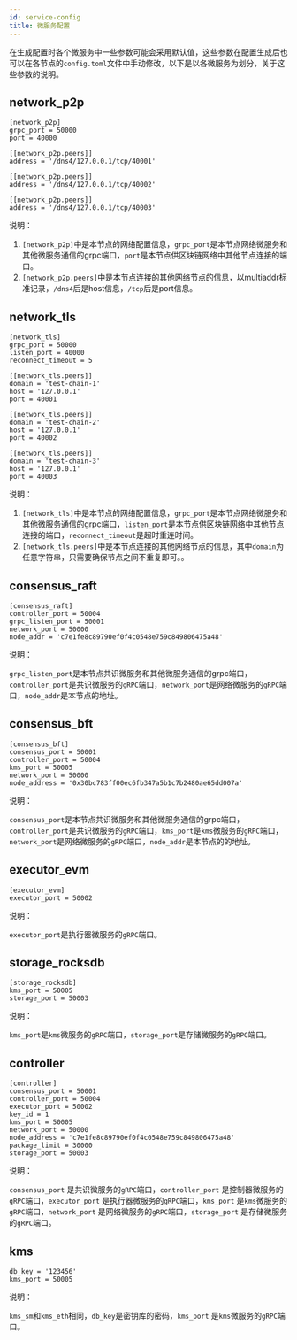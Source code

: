 ```yaml
---
id: service-config
title: 微服务配置
---
```


在生成配置时各个微服务中一些参数可能会采用默认值，这些参数在配置生成后也可以在各节点的`config.toml`文件中手动修改，以下是以各微服务为划分，关于这些参数的说明。

## network_p2p

```
[network_p2p]
grpc_port = 50000
port = 40000

[[network_p2p.peers]]
address = '/dns4/127.0.0.1/tcp/40001'

[[network_p2p.peers]]
address = '/dns4/127.0.0.1/tcp/40002'

[[network_p2p.peers]]
address = '/dns4/127.0.0.1/tcp/40003'
```

说明：

1. `[network_p2p]`中是本节点的网络配置信息，`grpc_port`是本节点网络微服务和其他微服务通信的grpc端口，`port`是本节点供区块链网络中其他节点连接的端口。
2. `[network_p2p.peers]`中是本节点连接的其他网络节点的信息，以multiaddr标准记录，`/dns4`后是host信息，`/tcp`后是port信息。

## network_tls

```
[network_tls]
grpc_port = 50000
listen_port = 40000
reconnect_timeout = 5

[[network_tls.peers]]
domain = 'test-chain-1'
host = '127.0.0.1'
port = 40001

[[network_tls.peers]]
domain = 'test-chain-2'
host = '127.0.0.1'
port = 40002

[[network_tls.peers]]
domain = 'test-chain-3'
host = '127.0.0.1'
port = 40003
```

说明：

1. `[network_tls]`中是本节点的网络配置信息，`grpc_port`是本节点网络微服务和其他微服务通信的grpc端口，`listen_port`是本节点供区块链网络中其他节点连接的端口，`reconnect_timeout`是超时重连时间。
2. `[network_tls.peers]`中是本节点连接的其他网络节点的信息，其中`domain`为任意字符串，只需要确保节点之间不重复即可。。

## consensus_raft

```
[consensus_raft]
controller_port = 50004
grpc_listen_port = 50001
network_port = 50000
node_addr = 'c7e1fe8c89790ef0f4c0548e759c849806475a48'
```

说明：

`grpc_listen_port`是本节点共识微服务和其他微服务通信的grpc端口，`controller_port`是共识微服务的`gRPC`端口，`network_port`是网络微服务的`gRPC`端口，`node_addr`是本节点的地址。

## consensus_bft

```
[consensus_bft]
consensus_port = 50001
controller_port = 50004
kms_port = 50005
network_port = 50000
node_address = '0x30bc783ff00ec6fb347a5b1c7b2480ae65dd007a'
```

说明：

`consensus_port`是本节点共识微服务和其他微服务通信的grpc端口，`controller_port`是共识微服务的`gRPC`端口，`kms_port`是`kms`微服务的`gRPC`端口，`network_port`是网络微服务的`gRPC`端口，`node_addr`是本节点的的地址。

## executor_evm

```
[executor_evm]
executor_port = 50002
```

说明：

`executor_port`是执行器微服务的`gRPC`端口。

## storage_rocksdb

```
[storage_rocksdb]
kms_port = 50005
storage_port = 50003
```

说明：

`kms_port`是`kms`微服务的`gRPC`端口，`storage_port`是存储微服务的`gRPC`端口。

## controller

```
[controller]
consensus_port = 50001
controller_port = 50004
executor_port = 50002
key_id = 1
kms_port = 50005
network_port = 50000
node_address = 'c7e1fe8c89790ef0f4c0548e759c849806475a48'
package_limit = 30000
storage_port = 50003
```

说明：

`consensus_port` 是共识微服务的`gRPC`端口，`controller_port` 是控制器微服务的`gRPC`端口，`executor_port` 是执行器微服务的`gRPC`端口，`kms_port` 是`kms`微服务的`gRPC`端口，`network_port` 是网络微服务的`gRPC`端口，`storage_port` 是存储微服务的`gRPC`端口。

## kms

```
db_key = '123456'
kms_port = 50005
```

说明：

`kms_sm`和`kms_eth`相同，`db_key`是密钥库的密码，`kms_port` 是`kms`微服务的`gRPC`端口。

